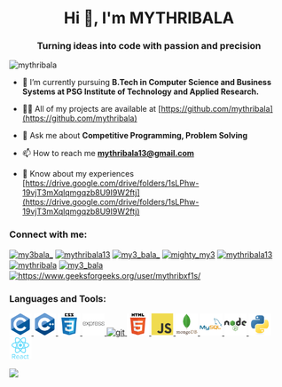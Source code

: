 <h1 align="center">Hi 👋, I'm MYTHRIBALA</h1>
<h3 align="center">Turning ideas into code with passion and precision</h3>

<p align="left"> <img src="https://komarev.com/ghpvc/?username=mythribala&label=Profile%20views&color=0e75b6&style=flat" alt="mythribala" /> </p>

- 🔭 I’m currently pursuing **B.Tech in Computer Science and Business Systems at PSG Institute of Technology and Applied Research.**

- 👨‍💻 All of my projects are available at [https://github.com/mythribala](https://github.com/mythribala)

- 💬 Ask me about **Competitive Programming, Problem Solving**

- 📫 How to reach me **mythribala13@gmail.com**

- 📄 Know about my experiences [https://drive.google.com/drive/folders/1sLPhw-19vjT3mXqlqmgqzb8U9I9W2ftj](https://drive.google.com/drive/folders/1sLPhw-19vjT3mXqlqmgqzb8U9I9W2ftj)

<h3 align="left">Connect with me:</h3>
<p align="left">
<a href="https://twitter.com/my3bala_" target="blank"><img align="center" src="https://raw.githubusercontent.com/rahuldkjain/github-profile-readme-generator/master/src/images/icons/Social/twitter.svg" alt="my3bala_" height="30" width="40" /></a>
<a href="https://linkedin.com/in/mythribala13" target="blank"><img align="center" src="https://raw.githubusercontent.com/rahuldkjain/github-profile-readme-generator/master/src/images/icons/Social/linked-in-alt.svg" alt="mythribala13" height="30" width="40" /></a>
<a href="https://instagram.com/my3_bala_" target="blank"><img align="center" src="https://raw.githubusercontent.com/rahuldkjain/github-profile-readme-generator/master/src/images/icons/Social/instagram.svg" alt="my3_bala_" height="30" width="40" /></a>
<a href="https://www.codechef.com/users/mighty_my3" target="blank"><img align="center" src="https://cdn.jsdelivr.net/npm/simple-icons@3.1.0/icons/codechef.svg" alt="mighty_my3" height="30" width="40" /></a>
<a href="https://www.hackerrank.com/mythribala13" target="blank"><img align="center" src="https://raw.githubusercontent.com/rahuldkjain/github-profile-readme-generator/master/src/images/icons/Social/hackerrank.svg" alt="mythribala13" height="30" width="40" /></a>
<a href="https://codeforces.com/profile/mythribala" target="blank"><img align="center" src="https://raw.githubusercontent.com/rahuldkjain/github-profile-readme-generator/master/src/images/icons/Social/codeforces.svg" alt="mythribala" height="30" width="40" /></a>
<a href="https://www.leetcode.com/my3_bala" target="blank"><img align="center" src="https://raw.githubusercontent.com/rahuldkjain/github-profile-readme-generator/master/src/images/icons/Social/leet-code.svg" alt="my3_bala" height="30" width="40" /></a>
<a href="https://auth.geeksforgeeks.org/user/https://www.geeksforgeeks.org/user/mythribxf1s/" target="blank"><img align="center" src="https://raw.githubusercontent.com/rahuldkjain/github-profile-readme-generator/master/src/images/icons/Social/geeks-for-geeks.svg" alt="https://www.geeksforgeeks.org/user/mythribxf1s/" height="30" width="40" /></a>
</p>

<h3 align="left">Languages and Tools:</h3>
<p align="left"> <a href="https://www.cprogramming.com/" target="_blank" rel="noreferrer"> <img src="https://raw.githubusercontent.com/devicons/devicon/master/icons/c/c-original.svg" alt="c" width="40" height="40"/> </a> <a href="https://www.w3schools.com/cpp/" target="_blank" rel="noreferrer"> <img src="https://raw.githubusercontent.com/devicons/devicon/master/icons/cplusplus/cplusplus-original.svg" alt="cplusplus" width="40" height="40"/> </a> <a href="https://www.w3schools.com/css/" target="_blank" rel="noreferrer"> <img src="https://raw.githubusercontent.com/devicons/devicon/master/icons/css3/css3-original-wordmark.svg" alt="css3" width="40" height="40"/> </a> <a href="https://expressjs.com" target="_blank" rel="noreferrer"> <img src="https://raw.githubusercontent.com/devicons/devicon/master/icons/express/express-original-wordmark.svg" alt="express" width="40" height="40"/> </a> <a href="https://git-scm.com/" target="_blank" rel="noreferrer"> <img src="https://www.vectorlogo.zone/logos/git-scm/git-scm-icon.svg" alt="git" width="40" height="40"/> </a> <a href="https://www.w3.org/html/" target="_blank" rel="noreferrer"> <img src="https://raw.githubusercontent.com/devicons/devicon/master/icons/html5/html5-original-wordmark.svg" alt="html5" width="40" height="40"/> </a> <a href="https://developer.mozilla.org/en-US/docs/Web/JavaScript" target="_blank" rel="noreferrer"> <img src="https://raw.githubusercontent.com/devicons/devicon/master/icons/javascript/javascript-original.svg" alt="javascript" width="40" height="40"/> </a> <a href="https://www.mongodb.com/" target="_blank" rel="noreferrer"> <img src="https://raw.githubusercontent.com/devicons/devicon/master/icons/mongodb/mongodb-original-wordmark.svg" alt="mongodb" width="40" height="40"/> </a> <a href="https://www.mysql.com/" target="_blank" rel="noreferrer"> <img src="https://raw.githubusercontent.com/devicons/devicon/master/icons/mysql/mysql-original-wordmark.svg" alt="mysql" width="40" height="40"/> </a> <a href="https://nodejs.org" target="_blank" rel="noreferrer"> <img src="https://raw.githubusercontent.com/devicons/devicon/master/icons/nodejs/nodejs-original-wordmark.svg" alt="nodejs" width="40" height="40"/> </a> <a href="https://www.python.org" target="_blank" rel="noreferrer"> <img src="https://raw.githubusercontent.com/devicons/devicon/master/icons/python/python-original.svg" alt="python" width="40" height="40"/> </a> <a href="https://reactjs.org/" target="_blank" rel="noreferrer"> <img src="https://raw.githubusercontent.com/devicons/devicon/master/icons/react/react-original-wordmark.svg" alt="react" width="40" height="40"/> </a> </p>

![](https://leetcard.jacoblin.cool/my3_bala?ext=heatmap)
